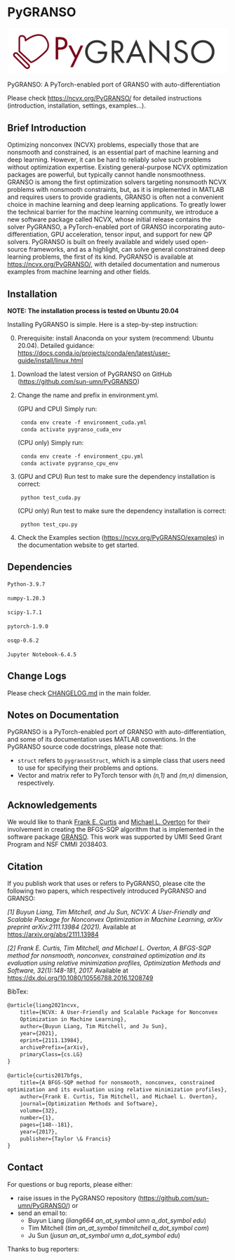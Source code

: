 # PyGRANSO

![PyGRANSO](./PyGRANSO_logo_banner.png)


PyGRANSO: A PyTorch-enabled port of GRANSO with auto-differentiation

Please check https://ncvx.org/PyGRANSO/ for detailed instructions (introduction, installation, settings, examples...).

## Brief Introduction

Optimizing nonconvex (NCVX) problems, especially those that are nonsmooth and constrained, is an essential part of machine learning and deep learning. However, it can be hard to reliably solve such problems without optimization expertise. Existing general-purpose NCVX optimization packages are powerful, but typically cannot handle nonsmoothness. GRANSO is among the first optimization solvers targeting nonsmooth NCVX problems with nonsmooth constraints, but, as it is implemented in MATLAB and requires users to provide gradients, GRANSO is often not a convenient choice in machine learning and deep learning applications. To greatly lower the technical barrier for the machine learning community, we introduce a new software package called NCVX, whose initial release contains the solver PyGRANSO, a PyTorch-enabled port of GRANSO incorporating auto-differentiation, GPU acceleration, tensor input, and support for new QP solvers. PyGRANSO is built on freely available and widely used open-source frameworks, and as a highlight, can solve general constrained deep learning problems, the first of its kind. PyGRANSO is available at https://ncvx.org/PyGRANSO/, with detailed documentation and numerous examples from machine learning and other fields.

## Installation

**NOTE: The installation process is tested on Ubuntu 20.04**

Installing PyGRANSO is simple. Here is a step-by-step instruction:

0. Prerequisite: install Anaconda on your system (recommend: Ubuntu 20.04). Detailed guidance: https://docs.conda.io/projects/conda/en/latest/user-guide/install/linux.html

1. Download the latest version of PyGRANSO on GitHub (https://github.com/sun-umn/PyGRANSO)

2. Change the name and prefix in environment.yml.

    (GPU and CPU) Simply run:

        conda env create -f environment_cuda.yml
        conda activate pygranso_cuda_env

    (CPU only) Simply run:

        conda env create -f environment_cpu.yml
        conda activate pygranso_cpu_env

3. (GPU and CPU) Run test to make sure the dependency installation is correct:

        python test_cuda.py

    (CPU only) Run test to make sure the dependency installation is correct:

        python test_cpu.py

4. Check the Examples section (https://ncvx.org/PyGRANSO/examples) in the documentation website to get started.

## Dependencies
    Python-3.9.7

    numpy-1.20.3

    scipy-1.7.1

    pytorch-1.9.0

    osqp-0.6.2

    Jupyter Notebook-6.4.5

## Change Logs

Please check [CHANGELOG.md](./CHANGELOG.md) in the main folder.

## Notes on Documentation

PyGRANSO is a PyTorch-enabled port of GRANSO with auto-differentiation, and some of its documentation uses MATLAB conventions. In the PyGRANSO source code docstrings, please note that:

* `struct` refers to `pygransoStruct`, which is a simple class that users need to use for specifying their problems and options.
* Vector and matrix refer to PyTorch tensor with *(n,1)* and *(m,n)* dimension, respectively. 


## Acknowledgements

We would like to thank [Frank E. Curtis](https://coral.ise.lehigh.edu/frankecurtis/) and [Michael L. Overton](https://cs.nyu.edu/~overton/) for their involvement in creating the BFGS-SQP algorithm that is 
implemented in the software package [GRANSO](http://www.timmitchell.com/software/GRANSO). This work was supported by UMII Seed Grant Program and NSF CMMI 2038403.

## Citation

If you publish work that uses or refers to PyGRANSO, please cite the following two papers,
which respectively introduced PyGRANSO and GRANSO:

*[1] Buyun Liang, Tim Mitchell, and Ju Sun,
    NCVX: A User-Friendly and Scalable Package for Nonconvex
    Optimization in Machine Learning, arXiv preprint arXiv:2111.13984 (2021).*
    Available at https://arxiv.org/abs/2111.13984

*[2] Frank E. Curtis, Tim Mitchell, and Michael L. Overton,
    A BFGS-SQP method for nonsmooth, nonconvex, constrained
    optimization and its evaluation using relative minimization
    profiles, Optimization Methods and Software, 32(1):148-181, 2017.*
    Available at https://dx.doi.org/10.1080/10556788.2016.1208749  

BibTex:

    @article{liang2021ncvx,
        title={NCVX: A User-Friendly and Scalable Package for Nonconvex 
        Optimization in Machine Learning}, 
        author={Buyun Liang, Tim Mitchell, and Ju Sun},
        year={2021},
        eprint={2111.13984},
        archivePrefix={arXiv},
        primaryClass={cs.LG}
    }
    
    @article{curtis2017bfgs,
        title={A BFGS-SQP method for nonsmooth, nonconvex, constrained optimization and its evaluation using relative minimization profiles},
        author={Frank E. Curtis, Tim Mitchell, and Michael L. Overton},
        journal={Optimization Methods and Software},
        volume={32},
        number={1},
        pages={148--181},
        year={2017},
        publisher={Taylor \& Francis}
    }

## Contact
For questions or bug reports, please either:
- raise issues in the PyGRANSO repository (https://github.com/sun-umn/PyGRANSO/) or
- send an email to:
  - Buyun Liang (*liang664 an_at_symbol umn a_dot_symbol edu*)
  - Tim Mitchell (*tim an_at_symbol timmitchell a_dot_symbol com*)
  - Ju Sun (*jusun an_at_symbol umn a_dot_symbol edu*)

Thanks to bug reporters: 
